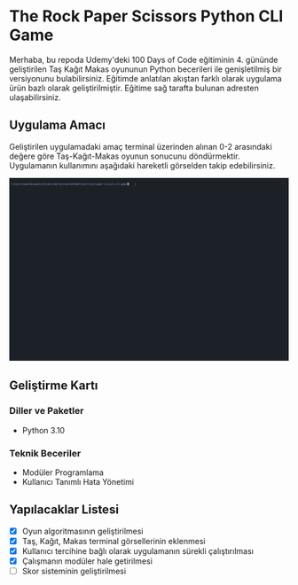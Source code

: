 # The Rock Paper Scissors Python CLI Game

Merhaba, bu repoda Udemy'deki 100 Days of Code eğitiminin 4. gününde geliştirilen Taş Kağıt Makas oyununun Python becerileri ile genişletilmiş bir versiyonunu bulabilirsiniz. Eğitimde anlatılan akıştan farklı olarak uygulama ürün bazlı olarak geliştirilmiştir. Eğitime sağ tarafta bulunan adresten ulaşabilirsiniz.

## Uygulama Amacı

Geliştirilen uygulamadaki amaç terminal üzerinden alınan 0-2 arasındaki değere göre Taş-Kağıt-Makas oyunun sonucunu döndürmektir. Uygulamanın kullanımını aşağıdaki hareketli görselden takip edebilirsiniz.

![](img/cemal-cici-rps-cli-game-python.gif)

## Geliştirme Kartı

### Diller ve Paketler

- Python 3.10

### Teknik Beceriler

- Modüler Programlama
- Kullanıcı Tanımlı Hata Yönetimi

## Yapılacaklar Listesi

- [x] Oyun algoritmasının geliştirilmesi
- [x] Taş, Kağıt, Makas terminal görsellerinin eklenmesi
- [x] Kullanıcı tercihine bağlı olarak uygulamanın sürekli çalıştırılması 
- [x] Çalışmanın modüler hale getirilmesi
- [ ] Skor sisteminin geliştirilmesi
